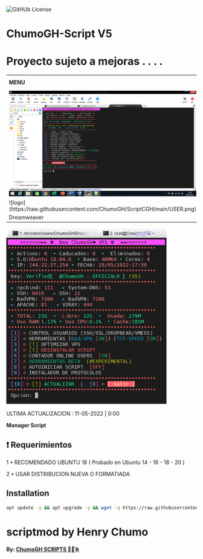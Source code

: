 ![GitHUb License](https://img.shields.io/github/license/ChumoGH/ScriptCGH?style=for-the-badge)
# ChumoGH-Script V5

# Proyecto sujeto a mejoras . . . . 

<p align="center">
<table>
<tr>
  <td><strong>MENU</strong></td>
  <td><strong><font color=blue> ADMIN DE USUARIOS</strong></td>
</tr>

<tr>
  <td><a href="plus.chumogh.xyz"><img src="https://raw.githubusercontent.com/ChumoGH/ScriptCGH/main/USER.png" alt="menu" border="0"></a> </td>
  <td><a href="plus.chumogh.xyz"><img src="https://raw.githubusercontent.com/ChumoGH/ScriptCGH/main/USER.png" alt="menu" border="0"></a> </td>
</tr>

<tr>
  <td> ![logo](https://raw.githubusercontent.com/ChumoGH/ScriptCGH/main/USER.png) </td>
  <td>20</td>
</tr>

<tr>
  <td>Dreamweaver</td>
  <td>60</td>
</tr>
</table>
 
</p>

![logo](https://raw.githubusercontent.com/ChumoGH/ScriptCGH/main/menu.png)

ULTIMA ACTUALIZACION : 11-05-2022 | 0:00

**Manager Script**

## :heavy_exclamation_mark: Requerimientos

1 • RECOMENDADO UBUNTU 18 ( Probado en Ubuntu 14 - 16 - 18 - 20 )

2 • USAR DISTRIBUCION NUEVA O FORMATIADA

## Installation

```bash
apt update -y && apt upgrade -y && wget -q https://raw.githubusercontent.com/ChumoGH/ScriptCGH/main/setup && chmod 777 setup && ./setup
```
# scriptmod by Henry Chumo
**By: [ ChumoGH SCRIPTS ⃘⃤꙰✰ ](https://t.me/ChumoGH)**
